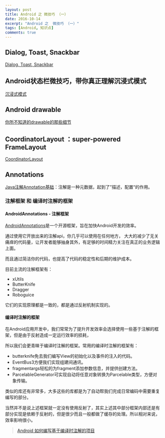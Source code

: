 ```yaml
---
layout: post
title: Android 之 微技巧 （一）
date: 2016-10-14
excerpt: "Android 之  微技巧 （一）"
tags: [Android, 知识点]
comments: true
---
```


## Dialog, Toast, Snackbar

[Dialog, Toast, Snackbar](http://blog.csdn.net/guolin_blog/article/details/51336415)

## Android状态栏微技巧，带你真正理解沉浸式模式

[沉浸式模式](http://blog.csdn.net/sinyu890807/article/details/51763825)

## Android drawable

[你所不知道的drawable的那些细节](http://blog.csdn.net/sinyu890807/article/details/50727753)

## CoordinatorLayout ：super-powered FrameLayout

[CoordinatorLayout](http://blog.csdn.net/xyz_lmn/article/details/48055919)


## Annotations

[Java注解Annotation基础](http://www.open-open.com/lib/view/open1423558996951.html)：注解是一种元数据，起到了”描述，配置“的作用。

### 注解框架 和 编译时注解的框架

#### AndroidAnnotations - 注解框架

[AndroidAnnotations](http://my.oschina.net/jack1900/blog/296953)是一个开源框架，旨在加快Android开发的效率。

通过使用它开放出来的注解api，你几乎可以使用在任何地方， 大大的减少了无关痛痒的代码量，让开发者能够抽身其外，有足够的时间精力关注在真正的业务逻辑上面。

而且通过简洁你的代码，也提高了代码的稳定性和后期的维护成本。

目前主流的注解框架有：

- xUtils
- ButterKnife
- Dragger
- Roboguice

它们的实现原理都是一致的，都是通过反射机制实现的。

#### 编译时注解的框架

在Android应用开发中，我们常常为了提升开发效率会选择使用一些基于注解的框架，但是由于反射造成一定运行效率的损耗，

所以我们会更青睐于编译时注解的框架。常用的编译时注解的框架有：

- butterknife免去我们编写View的初始化以及事件的注入的代码。
- EventBus3方便我们实现组建间通讯。
- fragmentargs轻松的为fragment添加参数信息，并提供创建方法。
- ParcelableGenerator可实现自动将任意对象转换为Parcelable类型，方便对象传输。

类似的库还有非常多，大多这些的库都是为了自动帮我们完成日常编码中需要重复编写的部分。

当然并不是说上述框架就一定没有使用反射了，其实上述其中部分框架内部还是有部分实现是依赖于反射的，但是很少而且一般都做了缓存的处理。所以相对来说，效率影响很小。


> [Android 如何编写基于编译时注解的项目](http://blog.csdn.net/lmj623565791/article/details/51931859)



